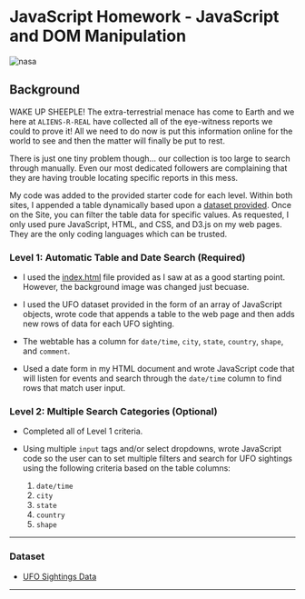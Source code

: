 # JavaScript Homework - JavaScript and DOM Manipulation

![nasa](https://user-images.githubusercontent.com/66078772/98432522-b9ce2980-2084-11eb-862c-01bf08084ce0.jpg)


## Background

WAKE UP SHEEPLE! The extra-terrestrial menace has come to Earth and we here at `ALIENS-R-REAL` have collected all of the eye-witness reports we could to prove it! All we need to do now is put this information online for the world to see and then the matter will finally be put to rest.

There is just one tiny problem though... our collection is too large to search through manually. Even our most dedicated followers are complaining that they are having trouble locating specific reports in this mess.

My code was added to the provided starter code for each level.  Within both sites, I appended a table dynamically based upon a [dataset provided](https://github.com/j1-aggie/javascript-challenge). Once on the Site, you can filter the table data for specific values. As requested, I only used pure JavaScript, HTML, and CSS, and D3.js on my web pages. They are the only coding languages which can be trusted.

### Level 1: Automatic Table and Date Search (Required)

* I used the [index.html](https://github.com/j1-aggie/javascript-challenge) file provided as I saw at as a good starting point.  However, the background image was changed just becuase. 

* I used the UFO dataset provided in the form of an array of JavaScript objects, wrote code that appends a table to the web page and then adds new rows of data for each UFO sighting.

* The webtable has a column for `date/time`, `city`, `state`, `country`, `shape`, and `comment`.

* Used a date form in my HTML document and wrote JavaScript code that will listen for events and search through the `date/time` column to find rows that match user input.

### Level 2: Multiple Search Categories (Optional)

* Completed all of Level 1 criteria.

* Using multiple `input` tags and/or select dropdowns, wrote JavaScript code so the user can to set multiple filters and search for UFO sightings using the following criteria based on the table columns:

  1. `date/time`
  2. `city`
  3. `state`
  4. `country`
  5. `shape`

- - -

### Dataset

* [UFO Sightings Data](https://github.com/j1-aggie/javascript-challenge)

- - -


